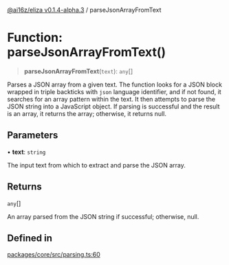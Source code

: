 [@ai16z/eliza v0.1.4-alpha.3](../index.md) / parseJsonArrayFromText

# Function: parseJsonArrayFromText()

> **parseJsonArrayFromText**(`text`): `any`[]

Parses a JSON array from a given text. The function looks for a JSON block wrapped in triple backticks
with `json` language identifier, and if not found, it searches for an array pattern within the text.
It then attempts to parse the JSON string into a JavaScript object. If parsing is successful and the result
is an array, it returns the array; otherwise, it returns null.

## Parameters

• **text**: `string`

The input text from which to extract and parse the JSON array.

## Returns

`any`[]

An array parsed from the JSON string if successful; otherwise, null.

## Defined in

[packages/core/src/parsing.ts:60](https://github.com/dreaminglucid/Eliza/blob/main/packages/core/src/parsing.ts#L60)
